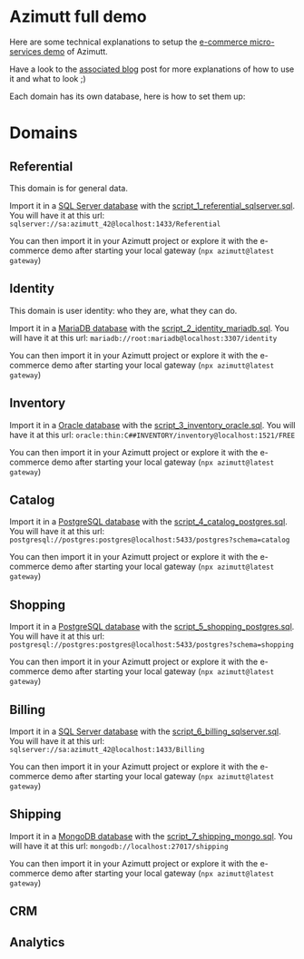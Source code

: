 # Azimutt full demo

Here are some technical explanations to setup the [e-commerce micro-services demo](https://azimutt.app/fe9aef15-febe-490b-a631-225367749278/91395eb9-bd5d-4205-a8d6-d03bd1968ec4) of Azimutt.

Have a look to the [associated blog](https://azimutt.app/blob/ecommerce-database-with-microservices-demo) post for more explanations of how to use it and what to look ;)

Each domain has its own database, here is how to set them up:

# Domains

## Referential

This domain is for general data.

Import it in a [SQL Server database](../../libs/connector-sqlserver/README.md#local-setup) with the [script_1_referential_sqlserver.sql](./script_1_referential_sqlserver.sql).
You will have it at this url: `sqlserver://sa:azimutt_42@localhost:1433/Referential`

You can then import it in your Azimutt project or explore it with the e-commerce demo after starting your local gateway (`npx azimutt@latest gateway`)

## Identity

This domain is user identity: who they are, what they can do.

Import it in a [MariaDB database](../../libs/connector-mariadb/README.md#local-setup) with the [script_2_identity_mariadb.sql](./script_2_identity_mariadb.sql).
You will have it at this url: `mariadb://root:mariadb@localhost:3307/identity`

You can then import it in your Azimutt project or explore it with the e-commerce demo after starting your local gateway (`npx azimutt@latest gateway`)

## Inventory

Import it in a [Oracle database](../../libs/connector-oracle/README.md#local-setup) with the [script_3_inventory_oracle.sql](./script_3_inventory_oracle.sql).
You will have it at this url: `oracle:thin:C##INVENTORY/inventory@localhost:1521/FREE`

You can then import it in your Azimutt project or explore it with the e-commerce demo after starting your local gateway (`npx azimutt@latest gateway`)

## Catalog

Import it in a [PostgreSQL database](../../libs/connector-postgres/README.md#local-setup) with the [script_4_catalog_postgres.sql](./script_4_catalog_postgres.sql).
You will have it at this url: `postgresql://postgres:postgres@localhost:5433/postgres?schema=catalog`

You can then import it in your Azimutt project or explore it with the e-commerce demo after starting your local gateway (`npx azimutt@latest gateway`)

## Shopping

Import it in a [PostgreSQL database](../../libs/connector-postgres/README.md#local-setup) with the [script_5_shopping_postgres.sql](./script_5_shopping_postgres.sql).
You will have it at this url: `postgresql://postgres:postgres@localhost:5433/postgres?schema=shopping`

You can then import it in your Azimutt project or explore it with the e-commerce demo after starting your local gateway (`npx azimutt@latest gateway`)

## Billing

Import it in a [SQL Server database](../../libs/connector-sqlserver/README.md#local-setup) with the [script_6_billing_sqlserver.sql](./script_6_billing_sqlserver.sql).
You will have it at this url: `sqlserver://sa:azimutt_42@localhost:1433/Billing`

You can then import it in your Azimutt project or explore it with the e-commerce demo after starting your local gateway (`npx azimutt@latest gateway`)

## Shipping

Import it in a [MongoDB database](../../libs/connector-mongodb/README.md#local-setup) with the [script_7_shipping_mongo.sql](./script_7_shipping_mongo.sql).
You will have it at this url: `mongodb://localhost:27017/shipping`

You can then import it in your Azimutt project or explore it with the e-commerce demo after starting your local gateway (`npx azimutt@latest gateway`)

## CRM
## Analytics
